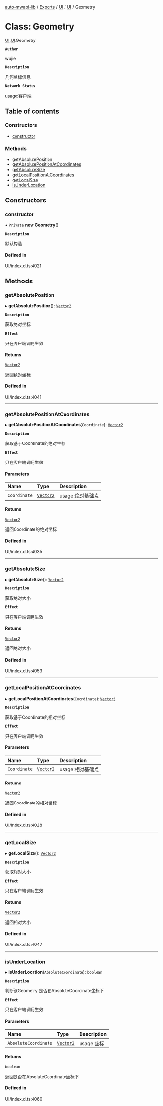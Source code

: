 [auto-mwapi-lib](../README.md) / [Exports](../modules.md) / [UI](../modules/UI.md) / [UI](../modules/UI.UI.md) / Geometry

# Class: Geometry

[UI](../modules/UI.md).[UI](../modules/UI.UI.md).Geometry

**`Author`**

wujie

**`Description`**

几何坐标信息

**`Network Status`**

usage:客户端

## Table of contents

### Constructors

- [constructor](UI.UI.Geometry.md#constructor)

### Methods

- [getAbsolutePosition](UI.UI.Geometry.md#getabsoluteposition)
- [getAbsolutePositionAtCoordinates](UI.UI.Geometry.md#getabsolutepositionatcoordinates)
- [getAbsoluteSize](UI.UI.Geometry.md#getabsolutesize)
- [getLocalPositionAtCoordinates](UI.UI.Geometry.md#getlocalpositionatcoordinates)
- [getLocalSize](UI.UI.Geometry.md#getlocalsize)
- [isUnderLocation](UI.UI.Geometry.md#isunderlocation)

## Constructors

### constructor

• `Private` **new Geometry**()

**`Description`**

默认构造

#### Defined in

UI/index.d.ts:4021

## Methods

### getAbsolutePosition

▸ **getAbsolutePosition**(): [`Vector2`](Type.Type.Vector2.md)

**`Description`**

获取绝对坐标

**`Effect`**

只在客户端调用生效

#### Returns

[`Vector2`](Type.Type.Vector2.md)

返回绝对坐标

#### Defined in

UI/index.d.ts:4041

___

### getAbsolutePositionAtCoordinates

▸ **getAbsolutePositionAtCoordinates**(`Coordinate`): [`Vector2`](Type.Type.Vector2.md)

**`Description`**

获取基于Coordinate的绝对坐标

**`Effect`**

只在客户端调用生效

#### Parameters

| Name | Type | Description |
| :------ | :------ | :------ |
| `Coordinate` | [`Vector2`](Type.Type.Vector2.md) | usage:绝对基础点 |

#### Returns

[`Vector2`](Type.Type.Vector2.md)

返回Coordinate的绝对坐标

#### Defined in

UI/index.d.ts:4035

___

### getAbsoluteSize

▸ **getAbsoluteSize**(): [`Vector2`](Type.Type.Vector2.md)

**`Description`**

获取绝对大小

**`Effect`**

只在客户端调用生效

#### Returns

[`Vector2`](Type.Type.Vector2.md)

返回绝对大小

#### Defined in

UI/index.d.ts:4053

___

### getLocalPositionAtCoordinates

▸ **getLocalPositionAtCoordinates**(`Coordinate`): [`Vector2`](Type.Type.Vector2.md)

**`Description`**

获取基于Coordinate的相对坐标

**`Effect`**

只在客户端调用生效

#### Parameters

| Name | Type | Description |
| :------ | :------ | :------ |
| `Coordinate` | [`Vector2`](Type.Type.Vector2.md) | usage:相对基础点 |

#### Returns

[`Vector2`](Type.Type.Vector2.md)

返回Coordinate的相对坐标

#### Defined in

UI/index.d.ts:4028

___

### getLocalSize

▸ **getLocalSize**(): [`Vector2`](Type.Type.Vector2.md)

**`Description`**

获取相对大小

**`Effect`**

只在客户端调用生效

#### Returns

[`Vector2`](Type.Type.Vector2.md)

返回相对大小

#### Defined in

UI/index.d.ts:4047

___

### isUnderLocation

▸ **isUnderLocation**(`AbsoluteCoordinate`): `boolean`

**`Description`**

判断该Geometry 是否在AbsoluteCoordinate坐标下

**`Effect`**

只在客户端调用生效

#### Parameters

| Name | Type | Description |
| :------ | :------ | :------ |
| `AbsoluteCoordinate` | [`Vector2`](Type.Type.Vector2.md) | usage:坐标 |

#### Returns

`boolean`

返回是否在AbsoluteCoordinate坐标下

#### Defined in

UI/index.d.ts:4060

